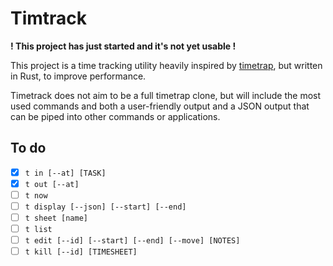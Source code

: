 # Timtrack
**! This project has just started and it's not yet usable !**

This project is a time tracking utility heavily inspired by
[timetrap](https://github.com/samg/timetrap), but written in Rust,
to improve performance.

Timetrack does not aim to be a full timetrap clone, but will
include the most used commands and both a user-friendly output
and a JSON output that can be piped into other commands or
applications.

## To do
- [x] `t in [--at] [TASK]`
- [x] `t out [--at]`
- [ ] `t now`
- [ ] `t display [--json] [--start] [--end]`
- [ ] `t sheet [name]`
- [ ] `t list`
- [ ] `t edit [--id] [--start] [--end] [--move] [NOTES]`
- [ ] `t kill [--id] [TIMESHEET]`
